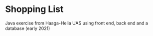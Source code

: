 # Shopping List
Java exercise from Haaga-Helia UAS using front end, back end and a database (early 2021)
